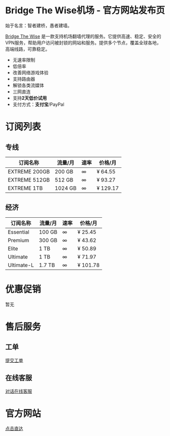 # Bridge The Wise机场 - 官方网站发布页

始于名言：智者建桥，愚者建墙。

[Bridge The Wise](https://patriot.ninja/aff.php?aff=2143) 是一款支持机场翻墙代理的服务。它提供高速、稳定、安全的VPN服务，帮助用户访问被封锁的网站和服务。提供多个节点，覆盖全球各地，高端线路，可靠稳定。

- 无速率限制
- 低倍率
- 改善网络游戏体验
- 支持路由器
- 解锁各类流媒体
- 三网直连
- 支持**2天低价试用**
- 支付方式：**支付宝**/PayPal

# **订阅列表**

## 专线

| 订阅名称 | 流量/月 | 速率 | 价格/月 |
| --- | --- | --- | --- |
| EXTREME 200GB | 200 GB | ∞ | ¥ 64.55 |
| EXTREME 512GB | 512 GB | ∞ | ¥ 93.27 |
| EXTREME 1TB | 1024 GB | ∞ | ¥ 129.17 |

## 经济

| 订阅名称 | 流量/月 | 速率 | 价格/月 |
| --- | --- | --- | --- |
| Essential | 100 GB | ∞ | ¥ 25.45 |
| Premium | 300 GB | ∞ | ¥ 43.62 |
| Elite | 1 TB | ∞ | ¥ 50.89 |
| Ultimate | 1 TB | ∞ | ¥ 71.97 |
| Ultimate-L | 1.7 TB | ∞ | ¥ 101.78 |

# **优惠促销**

暂无

# **售后服务**

## **工单**

[提交工单](https://patriot.ninja/submitticket.php)

## **在线客服**

[对话在线客服](https://patriot.ninja/clientarea.php)

# **官方网站**

[点击直达](https://patriot.ninja/aff.php?aff=2143)
